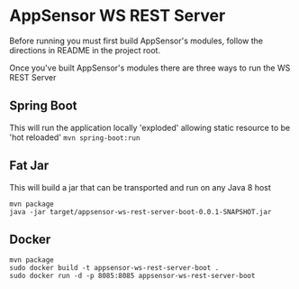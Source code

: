 AppSensor WS REST Server 
==========

Before running you must first build AppSensor's modules, follow the directions in README in the project root.

Once you've built AppSensor's modules there are three ways to run the WS REST Server

Spring Boot
------------
This will run the application locally 'exploded' allowing static resource to be 'hot reloaded'
`mvn spring-boot:run`


Fat Jar
------------
This will build a jar that can be transported and run on any Java 8 host
```
mvn package
java -jar target/appsensor-ws-rest-server-boot-0.0.1-SNAPSHOT.jar
```

Docker
-----------
```
mvn package 
sudo docker build -t appsensor-ws-rest-server-boot . 
sudo docker run -d -p 8085:8085 appsensor-ws-rest-server-boot
```